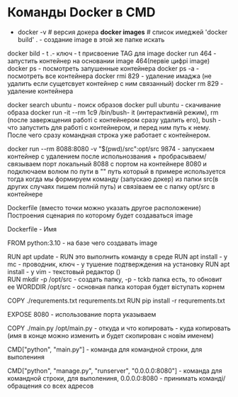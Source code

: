 # Команды Docker в CMD
- docker -v # версия докера
**docker images** # список имеджей
'docker build' . - создание image в этой же папке искать 

docker bild - t .- ключ - t присвоение TAG для image
docker run 464 - запустить контейнер на основании image 464(первіе цифрі image) 
docker ps - посмотреть запушенные контейнера 
docker ps -a - посмотреть все контейнера
docker rmi 829 - удаление имаджа (не удалить если сущетсвует контейнер с ним связанный)
docker rm 829 - удаление контейнера 


docker search ubuntu - поиск образов 
docker pull ubuntu - скачивание образа
docker run -it --rm 1с9 /bin/bush- it (интерактивній режим), rm (после завержщения работі с контейнером сразу удалить его), bush - что запустить для работі с контейнером, и перед ним путь к нему. После чего сразу командная строка уже работает с контейнером.

docker run --rm 8088:8080 -v "$(pwd)/src":opt/src 9874 - запускаем контейнер с удалением после испольнозвания + пробрасываем/связываем порт локальный 8088 с портом на контейнере 8080 и подключаем волюм по пути в "" путь который в примере используется тогда когда мы формируем команду (запускаю докер) из папки src(в других случаях пишем полній путь) и связіваем ее с папку opt/src в контейнере






Dockerfile (вместо точки можно указать другое расположение)
Построения сценария по которому будет создаваться image

Dockerfile - Имя


FROM python:3.10 - на базе чего создавать image

RUN apt update - RUN это выполнить команду в среде 
RUN apt install - y mc - проводник, ключ - y тушение подтверждения на установку
RUN apt install - y vim - текстовый редактор ()  
RUN mkdir -p /opt/src - создать папку, -p - tckb папка есть, то обновит ее
WORDDIR /opt/src - основная папка которая будет віступать корнем

COPY ./requrements.txt requrements.txt
RUN pip install -r requrements.txt


EXPOSE 8080 - использование порта указываем

COPY ./main.py /opt/main.py - откуда и что копировать - куда копировать (имя в конце можно изменить и будет скопирован с новім именем)

CMD["python", "main.py"] - команда для командной строки, для выполениня

CMD["python", "manage.py", "runserver", "0.0.0.0:8080"] - команда для командной строки, для выполениня, 0.0.0.0:8080 - принимать команді/обращения со всех адресов


